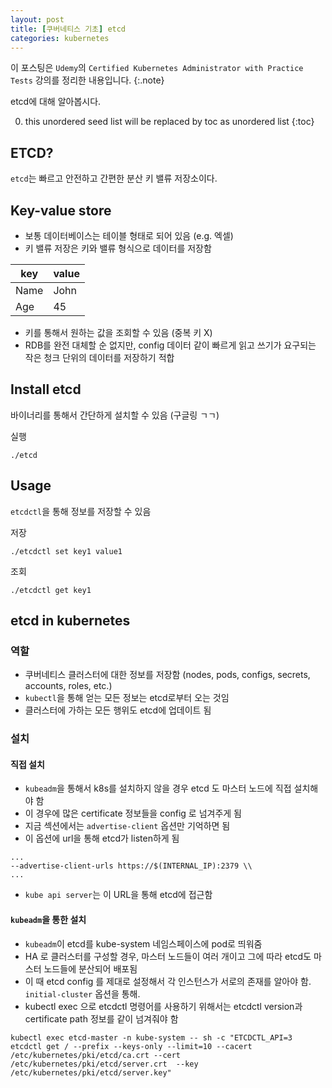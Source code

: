 ```yaml
---
layout: post
title: [쿠버네티스 기초] etcd
categories: kubernetes
---
```


이 포스팅은 `Udemy`의 `Certified Kubernetes Administrator with Practice Tests` 강의를 정리한 내용입니다.
{:.note}

etcd에 대해 알아봅시다.

0. this unordered seed list will be replaced by toc as unordered list
{:toc}


## ETCD?

`etcd`는 빠르고 안전하고 간편한 분산 키 밸류 저장소이다.

## Key-value store

- 보통 데이터베이스는 테이블 형태로 되어 있음 (e.g. 엑셀)
- 키 밸류 저장은 키와 밸류 형식으로 데이터를 저장함

|key|value|
|---|-----|
|Name|John|
|Age|45|

- 키를 통해서 원하는 값을 조회할 수 있음 (중복 키 X)
- RDB를 완전 대체할 순 없지만, config 데이터 같이 빠르게 읽고 쓰기가 요구되는 작은 청크 단위의 데이터를 저장하기 적합

## Install etcd

바이너리를 통해서 간단하게 설치할 수 있음 (구글링 ㄱㄱ)

실행

```
./etcd
```

## Usage

`etcdctl`을 통해 정보를 저장할 수 있음


저장

```
./etcdctl set key1 value1
```

조회

```
./etcdctl get key1
```

## etcd in kubernetes

### 역할

- 쿠버네티스 클러스터에 대한 정보를 저장함 (nodes, pods, configs, secrets, accounts, roles, etc.)
- `kubectl`을 통해 얻는 모든 정보는 etcd로부터 오는 것임
- 클러스터에 가하는 모든 행위도 etcd에 업데이트 됨

### 설치

#### 직접 설치

- `kubeadm`을 통해서 k8s를 설치하지 않을 경우 etcd 도 마스터 노드에 직접 설치해야 함
- 이 경우에 많은 certificate 정보들을 config 로 넘겨주게 됨
- 지금 섹션에서는 `advertise-client` 옵션만 기억하면 됨
- 이 옵션에 url을 통해 etcd가 listen하게 됨

```
...
--advertise-client-urls https://$(INTERNAL_IP):2379 \\
...
```

- `kube api server`는 이 URL을 통해 etcd에 접근함

#### `kubeadm`을 통한 설치

- `kubeadm`이 etcd를 kube-system 네임스페이스에 pod로 띄워줌
- HA 로 클러스터를 구성할 경우, 마스터 노드들이 여러 개이고 그에 따라 etcd도 마스터 노드들에 분산되어 배포됨
- 이 때 etcd config 를 제대로 설정해서 각 인스턴스가 서로의 존재를 알아야 함. `initial-cluster` 옵션을 통해.
- kubectl exec 으로 etcdctl 명령어를 사용하기 위해서는 etcdctl version과 certificate path 정보를 같이 넘겨줘야 함

```
kubectl exec etcd-master -n kube-system -- sh -c "ETCDCTL_API=3 etcdctl get / --prefix --keys-only --limit=10 --cacert /etc/kubernetes/pki/etcd/ca.crt --cert /etc/kubernetes/pki/etcd/server.crt  --key /etc/kubernetes/pki/etcd/server.key"
```
